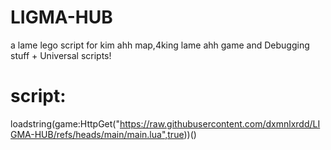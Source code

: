 # LIGMA-HUB

a lame lego script for kim ahh map,4king lame ahh game and Debugging stuff + Universal scripts!


# script:
loadstring(game:HttpGet("https://raw.githubusercontent.com/dxmnlxrdd/LIGMA-HUB/refs/heads/main/main.lua",true))()
